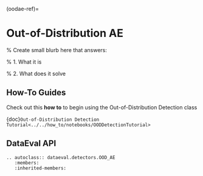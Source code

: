 (oodae-ref)=
# Out-of-Distribution AE

% Create small blurb here that answers:

% 1. What it is

% 2. What does it solve

## How-To Guides

Check out this **how to** to begin using the Out-of-Distribution Detection class

{doc}`Out-of-Distribution Detection Tutorial<../../how_to/notebooks/OODDetectionTutorial>`

## DataEval API

```{eval-rst}
.. autoclass:: dataeval.detectors.OOD_AE
   :members:
   :inherited-members:
```